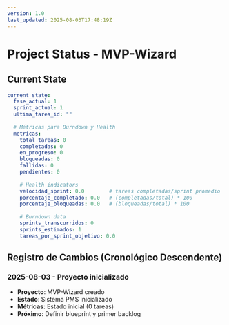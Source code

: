 ```yaml
---
version: 1.0
last_updated: 2025-08-03T17:48:19Z
---
```


# Project Status - MVP-Wizard

## Current State

```yaml
current_state:
  fase_actual: 1
  sprint_actual: 1
  ultima_tarea_id: ""
  
  # Métricas para Burndown y Health
  metricas:
    total_tareas: 0
    completadas: 0
    en_progreso: 0
    bloqueadas: 0
    fallidas: 0
    pendientes: 0
    
    # Health indicators
    velocidad_sprint: 0.0        # tareas completadas/sprint promedio
    porcentaje_completado: 0.0   # (completadas/total) * 100
    porcentaje_bloqueadas: 0.0   # (bloqueadas/total) * 100
    
    # Burndown data
    sprints_transcurridos: 0
    sprints_estimados: 1
    tareas_por_sprint_objetivo: 0.0
```

## Registro de Cambios (Cronológico Descendente)

### 2025-08-03 - Proyecto inicializado
- **Proyecto**: MVP-Wizard creado
- **Estado**: Sistema PMS inicializado
- **Métricas**: Estado inicial (0 tareas)
- **Próximo**: Definir blueprint y primer backlog
